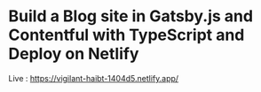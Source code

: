 # Build a Blog site in Gatsby.js and Contentful with TypeScript and Deploy on Netlify

Live : https://vigilant-haibt-1404d5.netlify.app/
